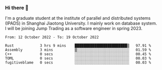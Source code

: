 ### Hi there 👋

I'm a graduate student at the institute of parallel and distributed systems (IPADS) in Shanghai Jiaotong University. I mainly work on database system. I will be joining Jump Trading as a software engineer in spring 2023.

<!--START_SECTION:waka-->

```text
From: 12 October 2022 - To: 19 October 2022

Rust            3 hrs 9 mins    ████████████████████████▒   97.91 %
Assembly        3 mins          ▒░░░░░░░░░░░░░░░░░░░░░░░░   01.59 %
C++             0 secs          ░░░░░░░░░░░░░░░░░░░░░░░░░   00.45 %
TOML            0 secs          ░░░░░░░░░░░░░░░░░░░░░░░░░   00.03 %
fugitiveblame   0 secs          ░░░░░░░░░░░░░░░░░░░░░░░░░   00.03 %
```

<!--END_SECTION:waka-->

<!--
**yqmmm/yqmmm** is a ✨ _special_ ✨ repository because its `README.md` (this file) appears on your GitHub profile.

Here are some ideas to get you started:

- 🔭 I’m currently working on ...
- 🌱 I’m currently learning ...
- 👯 I’m looking to collaborate on ...
- 🤔 I’m looking for help with ...
- 💬 Ask me about ...
- 📫 How to reach me: ...
- 😄 Pronouns: ...
- ⚡ Fun fact: ...
-->
